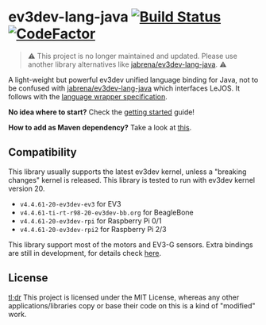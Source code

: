 # ev3dev-lang-java [![Build Status](https://travis-ci.org/mob41/ev3dev-lang-java.svg?branch=master)](https://travis-ci.org/mob41/ev3dev-lang-java) [![CodeFactor](https://www.codefactor.io/repository/github/mob41/ev3dev-lang-java/badge)](https://www.codefactor.io/repository/github/mob41/ev3dev-lang-java)

> :warning: This project is no longer maintained and updated. Please use another library alternatives like [jabrena/ev3dev-lang-java](https://github.com/ev3dev-lang-java/ev3dev-lang-java/). :warning:

A light-weight but powerful ev3dev unified language binding for Java, not to be confused with [jabrena/ev3dev-lang-java](https://github.com/ev3dev-lang-java/ev3dev-lang-java/) which interfaces LeJOS. It follows with the [language wrapper specification](http://ev3dev-lang.readthedocs.org/en/latest/spec.html).

**No idea where to start?** Check the [getting started](https://mob41.github.io/ev3dev-lang-java/getting_started.html) guide!

**How to add as Maven dependency?** Take a look at [this](https://mob41.github.io/ev3dev-lang-java/getting_started-adding_maven.html).

## Compatibility

This library usually supports the latest ev3dev kernel, unless a "breaking changes" kernel is released. This library is tested to run with ev3dev kernel version 20.

- ```v4.4.61-20-ev3dev-ev3``` for EV3
- ```v4.4.61-ti-rt-r98-20-ev3dev-bb.org``` for BeagleBone
- ```v4.4.61-20-ev3dev-rpi``` for Raspberry Pi 0/1
- ```v4.4.61-20-ev3dev-rpi2``` for Raspberry Pi 2/3

This library support most of the motors and EV3-G sensors. Extra bindings are still in development, for details check [here](https://mob41.github.io/ev3dev-lang-java/guide-extra_bindings.html).

## License

[tl;dr](https://tldrlegal.com/license/mit-license) This project is licensed under the MIT License, whereas any other applications/libraries copy or base their code on this is a kind of "modified" work.
